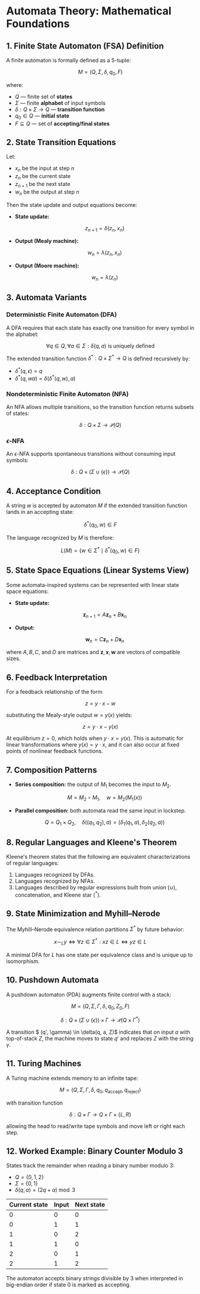 # Automata Theory: Mathematical Foundations

## 1. Finite State Automaton (FSA) Definition

A finite automaton is formally defined as a 5-tuple:

$$M = (Q, \Sigma, \delta, q_0, F)$$

where:

- $Q$ — finite set of **states**
- $\Sigma$ — finite **alphabet** of input symbols
- $\delta: Q \times \Sigma \to Q$ — **transition function**
- $q_0 \in Q$ — **initial state**
- $F \subseteq Q$ — set of **accepting/final states**

## 2. State Transition Equations

Let:

- $x_n$ be the input at step $n$
- $z_n$ be the current state
- $z_{n+1}$ be the next state
- $w_n$ be the output at step $n$

Then the state update and output equations become:

- **State update:**

  $$z_{n+1} = \delta(z_n, x_n)$$

- **Output (Mealy machine):**

  $$w_n = \lambda(z_n, x_n)$$

- **Output (Moore machine):**

  $$w_n = \lambda(z_n)$$

## 3. Automata Variants

### Deterministic Finite Automaton (DFA)

A DFA requires that each state has exactly one transition for every symbol in the alphabet:

$$\forall q \in Q, \forall a \in \Sigma: \delta(q, a) \text{ is uniquely defined}$$

The extended transition function $\delta^*: Q \times \Sigma^* \to Q$ is defined recursively by:

- $\delta^*(q, \epsilon) = q$
- $\delta^*(q, wa) = \delta(\delta^*(q, w), a)$

### Nondeterministic Finite Automaton (NFA)

An NFA allows multiple transitions, so the transition function returns subsets of states:

$$\delta: Q \times \Sigma \to \mathcal{P}(Q)$$

### $\epsilon$-NFA

An $\epsilon$-NFA supports spontaneous transitions without consuming input symbols:

$$\delta: Q \times (\Sigma \cup \{\epsilon\}) \to \mathcal{P}(Q)$$

## 4. Acceptance Condition

A string $w$ is accepted by automaton $M$ if the extended transition function lands in an accepting state:

$$\delta^*(q_0, w) \in F$$

The language recognized by $M$ is therefore:

$$L(M) = \{ w \in \Sigma^* \mid \delta^*(q_0, w) \in F \}$$

## 5. State Space Equations (Linear Systems View)

Some automata-inspired systems can be represented with linear state space equations:

- **State update:**

  $$\mathbf{z}_{n+1} = A \mathbf{z}_n + B \mathbf{x}_n$$

- **Output:**

  $$\mathbf{w}_n = C \mathbf{z}_n + D \mathbf{x}_n$$

where $A, B, C,$ and $D$ are matrices and $\mathbf{z}, \mathbf{x}, \mathbf{w}$ are vectors of compatible sizes.

## 6. Feedback Interpretation

For a feedback relationship of the form

$$z = y \cdot x - w$$

substituting the Mealy-style output $w = y(x)$ yields:

$$z = y \cdot x - y(x)$$

At equilibrium $z = 0$, which holds when $y \cdot x = y(x)$. This is automatic for linear transformations where $y(x) = y \cdot x$, and it can also occur at fixed points of nonlinear feedback functions.

## 7. Composition Patterns

- **Series composition:** the output of $M_1$ becomes the input to $M_2$.

  $$M = M_2 \circ M_1, \quad w = M_2(M_1(x))$$

- **Parallel composition:** both automata read the same input in lockstep.

  $$Q = Q_1 \times Q_2, \quad \delta((q_1, q_2), a) = (\delta_1(q_1, a), \delta_2(q_2, a))$$

## 8. Regular Languages and Kleene's Theorem

Kleene's theorem states that the following are equivalent characterizations of regular languages:

1. Languages recognized by DFAs.
2. Languages recognized by NFAs.
3. Languages described by regular expressions built from union $(\cup)$, concatenation, and Kleene star $(^*)$.

## 9. State Minimization and Myhill–Nerode

The Myhill–Nerode equivalence relation partitions $\Sigma^*$ by future behavior:

$$x \sim_L y \iff \forall z \in \Sigma^*: xz \in L \Leftrightarrow yz \in L$$

A minimal DFA for $L$ has one state per equivalence class and is unique up to isomorphism.

## 10. Pushdown Automata

A pushdown automaton (PDA) augments finite control with a stack:

$$M = (Q, \Sigma, \Gamma, \delta, q_0, Z_0, F)$$

$$\delta: Q \times (\Sigma \cup \{\epsilon\}) \times \Gamma \to \mathcal{P}(Q \times \Gamma^*)$$

A transition $ (q', \gamma) \in \delta(q, a, Z)$ indicates that on input $a$ with top-of-stack $Z$, the machine moves to state $q'$ and replaces $Z$ with the string $\gamma$.

## 11. Turing Machines

A Turing machine extends memory to an infinite tape:

$$M = (Q, \Sigma, \Gamma, \delta, q_0, q_{\text{accept}}, q_{\text{reject}})$$

with transition function

$$\delta: Q \times \Gamma \to Q \times \Gamma \times \{L, R\}$$

allowing the head to read/write tape symbols and move left or right each step.

## 12. Worked Example: Binary Counter Modulo 3

States track the remainder when reading a binary number modulo 3:

- $Q = \{0, 1, 2\}$
- $\Sigma = \{0, 1\}$
- $\delta(q, a) = (2q + a) \bmod 3$

| Current state | Input | Next state |
| ------------- | ----- | ---------- |
| 0             | 0     | 0          |
| 0             | 1     | 1          |
| 1             | 0     | 2          |
| 1             | 1     | 0          |
| 2             | 0     | 1          |
| 2             | 1     | 2          |

The automaton accepts binary strings divisible by 3 when interpreted in big-endian order if state 0 is marked as accepting.
